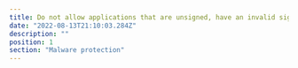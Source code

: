 ```yaml
---
title: Do not allow applications that are unsigned, have an invalid signature or do not match your organisations software whitelist.
date: "2022-08-13T21:10:03.284Z"
description: ""
position: 1
section: "Malware protection"
---
```

